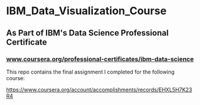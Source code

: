# IBM_Data_Visualization_Course
## As Part of IBM's Data Science Professional Certificate
### www.coursera.org/professional-certificates/ibm-data-science

This repo contains the final assignment I completed for the following course: 

https://www.coursera.org/account/accomplishments/records/EHXL5H7K23R4
